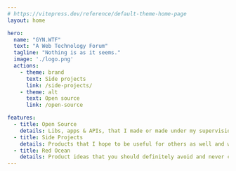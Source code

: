 ```yaml
---
# https://vitepress.dev/reference/default-theme-home-page
layout: home

hero:
  name: "GYN.WTF"
  text: "A Web Technology Forum"
  tagline: "Nothing is as it seems."
  image: './logo.png'
  actions:
    - theme: brand
      text: Side projects
      link: /side-projects/
    - theme: alt
      text: Open source
      link: /open-source

features:
  - title: Open Source
    details: Libs, apps & APIs, that I made or made under my supervision.
  - title: Side Projects
    details: Products that I hope to be useful for others as well and worth their money.
  - title: Red Ocean
    details: Product ideas that you should definitely avoid and never consider working on, or...?
---
```


